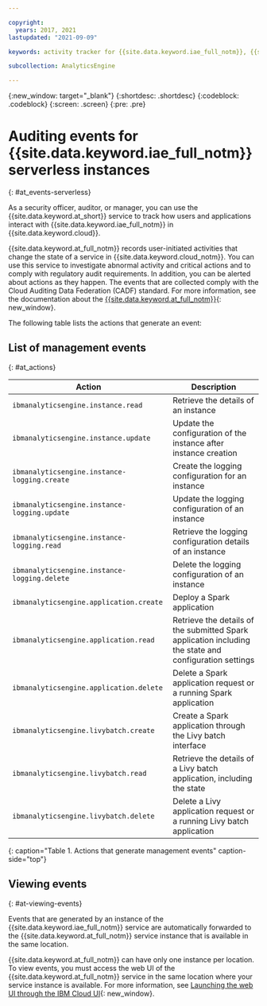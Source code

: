 ```yaml
---

copyright:
  years: 2017, 2021
lastupdated: "2021-09-09"

keywords: activity tracker for {{site.data.keyword.iae_full_notm}}, {{site.data.keyword.la_short}} for {{site.data.keyword.iae_full_notm}}, {{site.data.keyword.iae_full_notm}} events, {{site.data.keyword.iae_full_notm}} security, audit logs for {{site.data.keyword.iae_full_notm}}, viewing {{site.data.keyword.iae_full_notm}} events, {{site.data.keyword.iae_full_notm}} events

subcollection: AnalyticsEngine

---
```


{:new_window: target="_blank"}
{:shortdesc: .shortdesc}
{:codeblock: .codeblock}
{:screen: .screen}
{:pre: .pre}

# Auditing events for {{site.data.keyword.iae_full_notm}} serverless instances
{: #at_events-serverless}

As a security officer, auditor, or manager, you can use the {{site.data.keyword.at_short}} service to track how users and applications interact with {{site.data.keyword.iae_full_notm}} in {{site.data.keyword.cloud}}.

{{site.data.keyword.at_full_notm}} records user-initiated activities that change the state of a service in {{site.data.keyword.cloud_notm}}. You can use this service to investigate abnormal activity and critical actions and to comply with regulatory audit requirements. In addition, you can be alerted about actions as they happen. The events that are collected comply with the Cloud Auditing Data Federation (CADF) standard. For more information, see the documentation about the [{{site.data.keyword.at_full_notm}}](/docs/activity-tracker?topic=activity-tracker-getting-started){: new_window}.


The following table lists the actions that generate an event:

## List of management events
{: #at_actions}

| Action                                                    | Description      |
|-----------------------------------------------------------|------------------|
| `ibmanalyticsengine.instance.read`| Retrieve the details of an instance |
| `ibmanalyticsengine.instance.update`| Update the configuration of the instance after instance creation |
| `ibmanalyticsengine.instance-logging.create`| Create the logging configuration for an instance |
| `ibmanalyticsengine.instance-logging.update`| Update the logging configuration of an instance |
| `ibmanalyticsengine.instance-logging.read`| Retrieve the logging configuration details of an instance |
| `ibmanalyticsengine.instance-logging.delete` | Delete the logging configuration of an instance |
| `ibmanalyticsengine.application.create`| Deploy a Spark application |
| `ibmanalyticsengine.application.read` | Retrieve the details of the submitted Spark application including the state and configuration settings |
| `ibmanalyticsengine.application.delete` | Delete a Spark application request or a running Spark application |
| `ibmanalyticsengine.livybatch.create`| Create a Spark application through the Livy batch interface |
| `ibmanalyticsengine.livybatch.read`| Retrieve the details of a Livy batch application, including the state |
| `ibmanalyticsengine.livybatch.delete`| Delete a Livy application request or a running Livy batch application |
{: caption="Table 1. Actions that generate management events" caption-side="top"}


## Viewing events
{: #at-viewing-events}

Events that are generated by an instance of the {{site.data.keyword.iae_full_notm}} service are automatically forwarded to the {{site.data.keyword.at_full_notm}} service instance that is available in the same location.

<!--
Events are available in the following locations:
* US-South
* US-East
* United Kingdom
* Germany
* Japan
* Australia -->

{{site.data.keyword.at_full_notm}} can have only one instance per location. To view events, you must access the web UI of the {{site.data.keyword.at_full_notm}} service in the same location where your service instance is available. For more information, see [Launching the web UI through the IBM Cloud UI](/docs/activity-tracker?topic=activity-tracker-launch){: new_window}.
